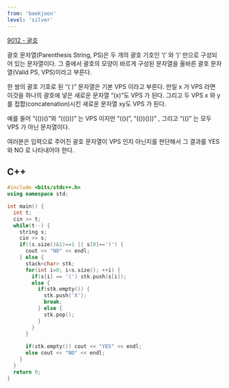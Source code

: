 ```yaml
---
from: 'baekjoon'
level: 'silver'
---
```


[9012 - 괄호](https://www.acmicpc.net/problem/9012)

괄호 문자열(Parenthesis String, PS)은 두 개의 괄호 기호인 ‘(’ 와 ‘)’ 만으로 구성되어 있는 문자열이다. 그 중에서 괄호의 모양이 바르게 구성된 문자열을 올바른 괄호 문자열(Valid PS, VPS)이라고 부른다. 

한 쌍의 괄호 기호로 된 “( )” 문자열은 기본 VPS 이라고 부른다. 만일 x 가 VPS 라면 이것을 하나의 괄호에 넣은 새로운 문자열 “(x)”도 VPS 가 된다. 그리고 두 VPS x 와 y를 접합(concatenation)시킨 새로운 문자열 xy도 VPS 가 된다. 

예를 들어 “(())()”와 “((()))” 는 VPS 이지만 “(()(”, “(())()))” , 그리고 “(()” 는 모두 VPS 가 아닌 문자열이다. 

여러분은 입력으로 주어진 괄호 문자열이 VPS 인지 아닌지를 판단해서 그 결과를 YES 와 NO 로 나타내어야 한다.

## C++
```cpp
#include <bits/stdc++.h>
using namespace std;

int main() {
  int t;
  cin >> t;
  while(t--) {
    string s;
    cin >> s;
    if((s.size()&1)==1 || s[0]==')') {
      cout << "NO" << endl;
    } else {
      stack<char> stk;
      for(int i=0; i<s.size(); ++i) {
        if(s[i] == '(') stk.push(s[i]);
        else {
          if(stk.empty()) {
            stk.push('X');
            break;
          } else {
            stk.pop();
          }
        }
      }
      
      if(stk.empty()) cout << "YES" << endl;
      else cout << "NO" << endl;
    }
  }
  return 0;
}
```